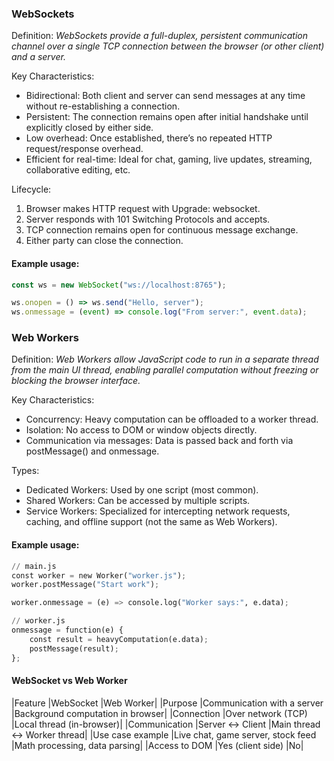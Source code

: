 

### WebSockets

Definition: *WebSockets provide a full-duplex, persistent communication channel over a single TCP connection between the browser (or other client) and a server.*

Key Characteristics:
- Bidirectional: Both client and server can send messages at any time without re-establishing a connection.
- Persistent: The connection remains open after initial handshake until explicitly closed by either side.
- Low overhead: Once established, there’s no repeated HTTP request/response overhead.
- Efficient for real-time: Ideal for chat, gaming, live updates, streaming, collaborative editing, etc.

Lifecycle:
1.	Browser makes HTTP request with Upgrade: websocket.
2.	Server responds with 101 Switching Protocols and accepts.
3.	TCP connection remains open for continuous message exchange.
4.	Either party can close the connection.

#### Example usage:

```javascript
const ws = new WebSocket("ws://localhost:8765");

ws.onopen = () => ws.send("Hello, server");
ws.onmessage = (event) => console.log("From server:", event.data);
```




### Web Workers

Definition: *Web Workers allow JavaScript code to run in a separate thread from the main UI thread, enabling parallel computation without freezing or blocking the browser interface.*

Key Characteristics:
- Concurrency: Heavy computation can be offloaded to a worker thread.
- Isolation: No access to DOM or window objects directly.
- Communication via messages: Data is passed back and forth via postMessage() and onmessage.

Types:
- Dedicated Workers: Used by one script (most common).
- Shared Workers: Can be accessed by multiple scripts.
- Service Workers: Specialized for intercepting network requests, caching, and offline support (not the same as Web Workers).

#### Example usage:

```python
// main.js
const worker = new Worker("worker.js");
worker.postMessage("Start work");

worker.onmessage = (e) => console.log("Worker says:", e.data);

// worker.js
onmessage = function(e) {
    const result = heavyComputation(e.data);
    postMessage(result);
};
```


#### WebSocket vs Web Worker

|Feature	|WebSocket	|Web Worker|
|Purpose	|Communication with a server	|Background computation in browser|
|Connection	|Over network (TCP)	|Local thread (in-browser)|
|Communication	|Server ↔ Client	|Main thread ↔ Worker thread|
|Use case example	|Live chat, game server, stock feed	|Math processing, data parsing|
|Access to DOM	|Yes (client side)	|No|

